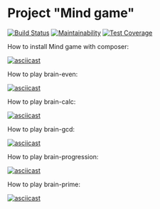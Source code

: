 # Project "Mind game"

[![Build Status](https://travis-ci.com/kalash-job/php-project-lvl1.svg?branch=master)](https://travis-ci.com/kalash-job/php-project-lvl1)
[![Maintainability](https://api.codeclimate.com/v1/badges/b5fa2f16662818f5bbc8/maintainability)](https://codeclimate.com/github/kalash-job/php-project-lvl1/maintainability)
[![Test Coverage](https://api.codeclimate.com/v1/badges/b5fa2f16662818f5bbc8/test_coverage)](https://codeclimate.com/github/kalash-job/php-project-lvl1/test_coverage)

How to install Mind game with composer:

[![asciicast](https://asciinema.org/a/rTfX12Y6MCy4pXi4NUUdJj0DI.svg)](https://asciinema.org/a/rTfX12Y6MCy4pXi4NUUdJj0DI)

How to play brain-even:

[![asciicast](https://asciinema.org/a/0hwjIrPHHAK2CclxDxfptp2U6.svg)](https://asciinema.org/a/0hwjIrPHHAK2CclxDxfptp2U6)

How to play brain-calc:

[![asciicast](https://asciinema.org/a/myegfGysuqHmvNufaQeuSMjhI.svg)](https://asciinema.org/a/myegfGysuqHmvNufaQeuSMjhI)

How to play brain-gcd:

[![asciicast](https://asciinema.org/a/mls4LSVKSpyHdFWH0KdPMCmSL.svg)](https://asciinema.org/a/mls4LSVKSpyHdFWH0KdPMCmSL)

How to play brain-progression:

[![asciicast](https://asciinema.org/a/QRl5UBjsNdH4e9Ha2BuqWYIsZ.svg)](https://asciinema.org/a/QRl5UBjsNdH4e9Ha2BuqWYIsZ)

How to play brain-prime:

[![asciicast](https://asciinema.org/a/BRI5cNeCY2YNFLqS6J2aIffNb.svg)](https://asciinema.org/a/BRI5cNeCY2YNFLqS6J2aIffNb)